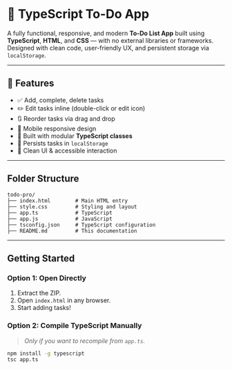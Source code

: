
# 📝 TypeScript To-Do App

A fully functional, responsive, and modern **To-Do List App** built using **TypeScript**, **HTML**, and **CSS** — with no external libraries or frameworks. Designed with clean code, user-friendly UX, and persistent storage via `localStorage`.

---

## 🚀 Features

- ✅ Add, complete, delete tasks
- ✏️ Edit tasks inline (double-click or edit icon)
- 🔃 Reorder tasks via drag and drop
- 📱 Mobile responsive design
- 🧠 Built with modular **TypeScript classes**
- 💾 Persists tasks in `localStorage`
- 🎯 Clean UI & accessible interaction

---

## Folder Structure

```
todo-pro/
├── index.html        # Main HTML entry
├── style.css         # Styling and layout
├── app.ts            # TypeScript 
├── app.js            # JavaScript 
├── tsconfig.json     # TypeScript configuration
├── README.md         # This documentation
```

---

## Getting Started

### Option 1: Open Directly

1. Extract the ZIP.
2. Open `index.html` in any browser.
3. Start adding tasks!

### Option 2: Compile TypeScript Manually

> _Only if you want to recompile from `app.ts`._

```bash
npm install -g typescript
tsc app.ts
```
